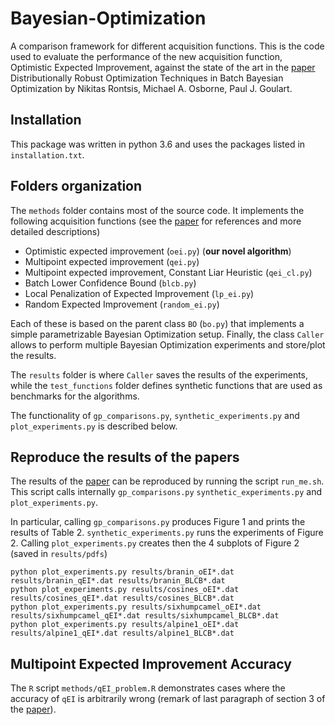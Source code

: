# Bayesian-Optimization
A comparison framework for different acquisition functions. This is the code used to evaluate the performance of the new acquisition function, Optimistic Expected Improvement, against the state of the art in the [paper](https://arxiv.org/abs/1707.04191) Distributionally Robust Optimization Techniques in Batch Bayesian Optimization by Nikitas Rontsis, Michael A.  Osborne, Paul J. Goulart.

## Installation
This package was written in python 3.6 and uses the packages listed in `installation.txt`.

## Folders organization
The `methods` folder contains most of the source code. It implements the following acquisition functions (see the [paper](https://arxiv.org/abs/1707.04191) for references and more detailed descriptions)
* Optimistic expected improvement (`oei.py`) (**our novel algorithm**)
* Multipoint expected improvement (`qei.py`)
* Multipoint expected improvement, Constant Liar Heuristic (`qei_cl.py`)
* Batch Lower Confidence Bound (`blcb.py`)
* Local Penalization of Expected Improvement (`lp_ei.py`)
* Random Expected Improvement (`random_ei.py`)

Each of these is based on the parent class `BO` (`bo.py`) that implements a simple parametrizable Bayesian Optimization setup. Finally, the class `Caller` allows to perform multiple Bayesian Optimization experiments and store/plot the results.

The `results` folder is where `Caller` saves the results of the experiments, while the `test_functions` folder defines synthetic functions that are used as benchmarks for the algorithms.

The functionality of `gp_comparisons.py`, `synthetic_experiments.py` and `plot_experiments.py` is described below.

## Reproduce the results of the papers
The results of the [paper](https://arxiv.org/abs/1707.04191) can be reproduced by running the script `run_me.sh`. This script calls internally `gp_comparisons.py` `synthetic_experiments.py` and `plot_experiments.py`.

In particular, calling `gp_comparisons.py` produces Figure 1 and prints the results of Table 2. `synthetic_experiments.py` runs the experiments of Figure 2. Calling `plot_experiments.py` creates then the 4 subplots of Figure 2  (saved in `results/pdfs`)
```
python plot_experiments.py results/branin_oEI*.dat results/branin_qEI*.dat results/branin_BLCB*.dat
python plot_experiments.py results/cosines_oEI*.dat results/cosines_qEI*.dat results/cosines_BLCB*.dat
python plot_experiments.py results/sixhumpcamel_oEI*.dat results/sixhumpcamel_qEI*.dat results/sixhumpcamel_BLCB*.dat
python plot_experiments.py results/alpine1_oEI*.dat results/alpine1_qEI*.dat results/alpine1_BLCB*.dat
```

## Multipoint Expected Improvement Accuracy
The `R` script `methods/qEI_problem.R` demonstrates cases where the accuracy of `qEI` is arbitrarily wrong (remark of last paragraph of section 3 of the [paper](https://arxiv.org/abs/1707.04191)).
